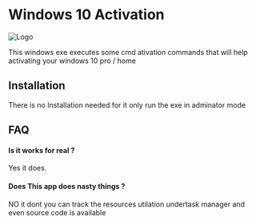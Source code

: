 
# Windows 10 Activation


![Logo](https://github.com/kshitij1235/Windows10Activation/blob/main/windows10%20activation/icon.ico)

    

This windows exe executes some cmd ativation commands that will help
activating your windows 10 pro / home 

## Installation

There is no Installation needed for it only run the exe in adminator mode

## FAQ

#### Is it works for real ? 

Yes it does.

#### Does This app does nasty things ? 

NO it dont you can track the resources utilation undertask manager
and even source code is available
